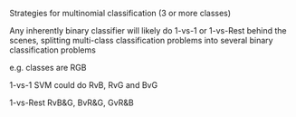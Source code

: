 Strategies for multinomial classification (3 or more classes)

Any inherently binary classifier will likely do 1-vs-1 or 1-vs-Rest behind the scenes, 
splitting multi-class classification problems into several binary classification problems

e.g. classes are RGB

1-vs-1
SVM could do RvB, RvG and BvG

1-vs-Rest
RvB&G, BvR&G, GvR&B